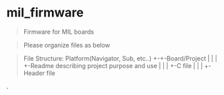 # mil_firmware
>Firmware for MIL boards

>Please organize files as below

>File Structure:
>Platform(Navigator, Sub, etc..)
>+-+-Board/Project
>| | | +-Readme describing project purpose and use
>| | | +-C file
>| | | +-Header file

.
